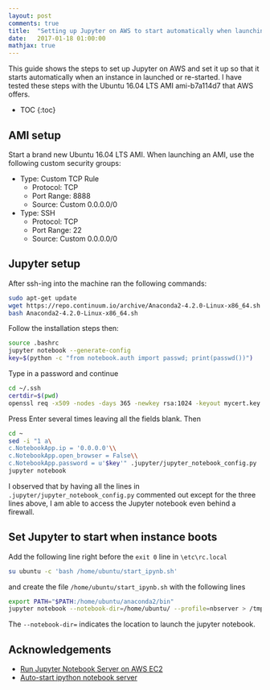 ```yaml
---
layout: post
comments: true
title:  "Setting up Jupyter on AWS to start automatically when launching or starting EC2 instance"
date:   2017-01-18 01:00:00
mathjax: true
---
```


This guide shows the steps to set up Jupyter on AWS and set it up so that it starts automatically when an instance in launched or re-started. I have tested these steps with the Ubuntu 16.04 LTS AMI ami-b7a114d7 that AWS offers.

* TOC
{:toc}

## AMI setup
Start a brand new Ubuntu 16.04 LTS AMI. When launching an AMI, use the following custom security groups:

- Type: Custom TCP Rule
  - Protocol: TCP
  - Port Range: 8888
  - Source: Custom 0.0.0.0/0
- Type: SSH
  - Protocol: TCP
  - Port Range: 22
  - Source: Custom 0.0.0.0/0

## Jupyter setup
After ssh-ing into the machine ran the following commands:

~~~ bash
sudo apt-get update
wget https://repo.continuum.io/archive/Anaconda2-4.2.0-Linux-x86_64.sh #update with the latest one from https://www.continuum.io/downloads#linux
bash Anaconda2-4.2.0-Linux-x86_64.sh
~~~

Follow the installation steps then:

~~~ bash
source .bashrc
jupyter notebook --generate-config
key=$(python -c "from notebook.auth import passwd; print(passwd())")
~~~

Type in a password and continue

~~~ bash
cd ~/.ssh
certdir=$(pwd)
openssl req -x509 -nodes -days 365 -newkey rsa:1024 -keyout mycert.key -out mycert.pem
~~~

Press Enter several times leaving all the fields blank. Then

~~~ bash
cd ~
sed -i "1 a\
c.NotebookApp.ip = '0.0.0.0'\\
c.NotebookApp.open_browser = False\\
c.NotebookApp.password = u'$key'" .jupyter/jupyter_notebook_config.py
jupyter notebook
~~~

I observed that by having all the lines in `.jupyter/jupyter_notebook_config.py` commented out except for the three lines above, I am able to access the Jupyter notebook even behind a firewall.

## Set Jupyter to start when instance boots
Add the following line right before the `exit 0` line in `\etc\rc.local`

~~~ bash
su ubuntu -c 'bash /home/ubuntu/start_ipynb.sh'
~~~

and create the file `/home/ubuntu/start_ipynb.sh` with the following lines

~~~ bash
export PATH="$PATH:/home/ubuntu/anaconda2/bin"
jupyter notebook --notebook-dir=/home/ubuntu/ --profile=nbserver > /tmp/ipynb.out 2>&1 &
~~~

The `--notebook-dir=` indicates the location to launch the jupyter notebook.

## Acknowledgements
- [Run Jupyter Notebook Server on AWS EC2](http://yangjie.me/2015/08/26/Run-Jupyter-Notebook-Server-on-AWS-EC2/)
- [Auto-start ipython notebook server](http://www.gallamine.com/2014/05/auto-start-ipython-notebook-server-on.html)
